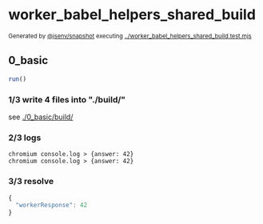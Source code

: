 # worker_babel_helpers_shared_build

<sub>
  Generated by <a href="https://github.com/jsenv/core/tree/main/packages/independent/snapshot">@jsenv/snapshot</a> executing <a href="../worker_babel_helpers_shared_build.test.mjs">../worker_babel_helpers_shared_build.test.mjs</a>
</sub>

## 0_basic

```js
run()
```

### 1/3 write 4 files into "./build/"

see [./0_basic/build/](./0_basic/build/)

### 2/3 logs

```console
chromium console.log > {answer: 42}
chromium console.log > {answer: 42}
```

### 3/3 resolve

```js
{
  "workerResponse": 42
}
```